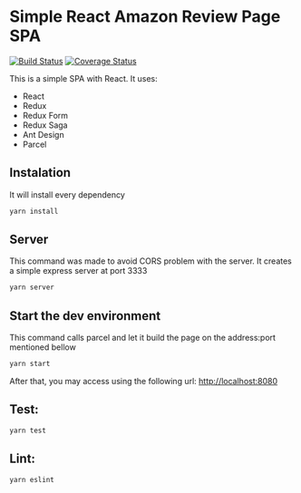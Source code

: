 # Simple React Amazon Review Page SPA

[![Build Status](https://travis-ci.org/ericmaicon/spa-aws.svg?branch=master)](https://travis-ci.org/ericmaicon/spa-aws)
[![Coverage Status](https://coveralls.io/repos/github/ericmaicon/spa-aws/badge.svg?branch=master)](https://coveralls.io/github/ericmaicon/spa-aws?branch=master)

This is a simple SPA with React. It uses:

* React
* Redux
* Redux Form
* Redux Saga
* Ant Design
* Parcel

## Instalation

It will install every dependency

~~~sh
yarn install
~~~

## Server

This command was made to avoid CORS problem with the server. It creates a simple express server at port 3333

~~~sh
yarn server
~~~

## Start the dev environment

This command calls parcel and let it build the page on the address:port mentioned bellow

~~~sh
yarn start
~~~

After that, you may access using the following url: [http://localhost:8080](http://localhost:8080)

## Test:

~~~sh
yarn test
~~~

## Lint:

~~~sh
yarn eslint
~~~
